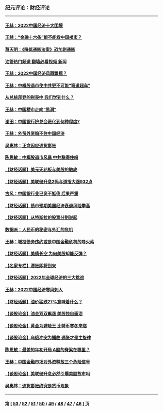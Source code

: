 ### 纪元评论：财经评论
---
#### [王赫：2022中国经济十大困境](../../pages/nsc1026/n13883766.md?12280330) 
#### [王赫：“金融十六条”能不能救中国楼市？](../../pages/nsc1026/n13868431.md?12280330) 
#### [蒋天明：《降低通胀法案》恐加剧通胀](../../pages/nsc1026/n13806996.md?12280330) 
#### [油管热门频道 翻墙必看视频 新闻](ok?12280330)
#### [王赫：2022中国经济风雨飘摇？](../../pages/nsc1026/n13803207.md?12280330) 
#### [王赫：中概股退市使中共更不可能“弯道超车”](../../pages/nsc1026/n13802858.md?12280330) 
#### [从总统拜登的税表中 我们学到什么？](../../pages/nsc1026/n13773081.md?12280330) 
#### [王赫：中国楼市走向“黑洞”](../../pages/nsc1026/n13770647.md?12280330) 
#### [谢田：中国银行挤兑会恶化到何种程度?](../../pages/nsc1026/n13766965.md?12280330) 
#### [王赫：外贸外资稳不住中国经济](../../pages/nsc1026/n13753933.md?12280330) 
#### [吴惠林：正念因应通货膨胀](../../pages/nsc1026/n13750350.md?12280330) 
#### [陈思敏：中概股退市风暴 中共稳得住吗](../../pages/nsc1026/n13738978.md?12280330) 
#### [【财经话题】美元天花板与美股的触底](../../pages/nsc1026/n13736495.md?12280330) 
#### [【财经话题】美联储升息2码与道指大涨932点](../../pages/nsc1026/n13727377.md?12280330) 
#### [古风：中国银行业已资不抵债 后果严重](../../pages/nsc1026/n13726111.md?12280330) 
#### [【财经话题】债市预期美国经济衰退风险攀高](../../pages/nsc1026/n13698043.md?12280330) 
#### [【财经话题】从特斯拉的股票分割说起](../../pages/nsc1026/n13679733.md?12280330) 
#### [数据派：人民币的秘密与外汇的危机](../../pages/nsc1026/n13667092.md?12280330) 
#### [王赫：城投债务违约或是中国金融危机的导火索](../../pages/nsc1026/n13665322.md?12280330) 
#### [【财经话题】美债长空 为何美股却能反弹？](../../pages/nsc1026/n13665895.md?12280330) 
#### [【名家专栏】滞胀即将到来](../../pages/nsc1026/n13658171.md?12280330) 
#### [【财经话题】2022年全球经济的三大挑战](../../pages/nsc1026/n13654423.md?12280330) 
#### [王赫：2022中国经济寒风刺人](../../pages/nsc1026/n13651403.md?12280330) 
#### [【财经话题】油价猛跌27%意味着什么？](../../pages/nsc1026/n13648767.md?12280330) 
#### [【谈股论金】油金双双飙涨 美股独自垂泪](../../pages/nsc1026/n13631742.md?12280330) 
#### [【谈股论金】黄金为避险王 比特币寒冬来临](../../pages/nsc1026/n13600406.md?12280330) 
#### [【谈股论金】乌俄冲突为插曲 通胀才是主旋律](../../pages/nsc1026/n13576797.md?12280330) 
#### [陈思敏：最差的年初开局 A股的脊梁在哪里？](../../pages/nsc1026/n13558359.md?12280330) 
#### [王赫：中国金融市场对外资释放三个危险信号](../../pages/nsc1026/n13546389.md?12280330) 
#### [【谈股论金】美联储升息必然引爆美股熊市吗](../../pages/nsc1026/n13519194.md?12280330) 
#### [吴惠林：通货膨胀终究是货币现象](../../pages/nsc1026/n13512979.md?12280330) 

---
#### 第 [ [53](./53.md?12280330) / [52](./52.md?12280330) / [51](./51.md?12280330) / [50](./50.md?12280330) / [49](./49.md?12280330) / [48](./48.md?12280330) / [47](./47.md?12280330) / [46](./46.md?12280330) ] 页
